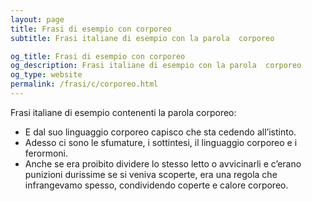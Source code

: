 ```yaml
---
layout: page
title: Frasi di esempio con corporeo 
subtitle: Frasi italiane di esempio con la parola  corporeo

og_title: Frasi di esempio con corporeo 
og_description: Frasi italiane di esempio con la parola  corporeo
og_type: website
permalink: /frasi/c/corporeo.html
---
```


Frasi italiane di esempio contenenti la parola corporeo:


- E dal suo linguaggio corporeo capisco che sta cedendo all’istinto.
- Adesso ci sono le sfumature, i sottintesi, il linguaggio corporeo e i ferormoni.
- Anche se era proibito dividere lo stesso letto o avvicinarli e c’erano punizioni durissime se si veniva scoperte, era una regola che infrangevamo spesso, condividendo coperte e calore corporeo.
